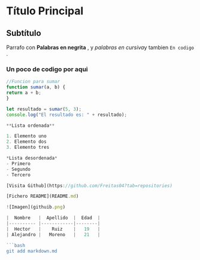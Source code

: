 # Título Principal

## Subtítulo

Parrafo con **Palabras en negrita** , y *palabras en cursiva*y tambien `En codigo` .

### Un poco de codigo por aqui

```javascript
//Funcion para sumar
function sumar(a, b) {
return a + b;
}

let resultado = sumar(5, 3);
console.log("El resultado es: " + resultado);

**Lista ordenada**

1. Elemento uno
2. Elemento dos
3. Elemento tres

*Lista desordenada*
- Primero
- Segundo 
- Tercero

[Visita Github](https://github.com/Freitas04?tab=repositories)

[Fichero README](README.md)

![Imagen](githuib.png)

|  Nombre   |  Apellido  |  Edad  |
|---------- |------------|--------|
|  Hector   |    Ruiz    |   19   |
| Alejandro |	Moreno   |   21   |

```bash
git add markdown.md
